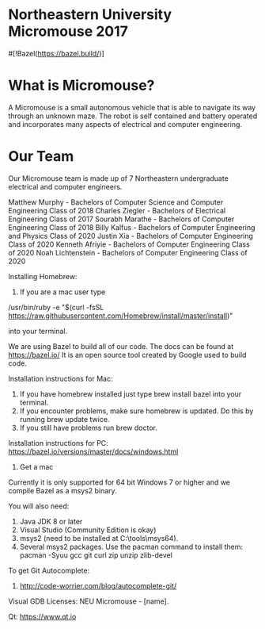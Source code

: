 # Northeastern University Micromouse 2017

#[!Bazel(https://bazel.build/)]

# What is Micromouse?
A Micromouse is a small autonomous vehicle that is able to navigate its way through an unknown maze. 
The robot is self contained and battery operated and incorporates many aspects of electrical and computer engineering.

# Our Team
Our Micromouse team is made up of 7 Northeastern undergraduate electrical and computer engineers.

Matthew Murphy - Bachelors of Computer Science and Computer Engineering Class of 2018
Charles Ziegler - Bachelors of Electrical Engineering Class of 2017
Sourabh Marathe - Bachelors of Computer Engineering Class of 2018
Billy Kalfus - Bachelors of Computer Engineering and Physics Class of 2020
Justin Xia - Bachelors of Computer Engineering Class of 2020
Kenneth Afriyie - Bachelors of Computer Engineering Class of 2020
Noah Lichtenstein - Bachelors of Computer Engineering Class of 2020


Installing Homebrew:

1. If you are a mac user type 

/usr/bin/ruby -e "$(curl -fsSL https://raw.githubusercontent.com/Homebrew/install/master/install)"


into your terminal.


We are using Bazel to build all of our code. The docs can be found at https://bazel.io/
It is an open source tool created by Google used to build code. 

Installation instructions for Mac:

1. If you have homebrew installed just type brew install bazel into your terminal.
2. If you encounter problems, make sure homebrew is updated. Do this by running brew update twice.
3. If you still have problems run brew doctor. 

Installation instructions for PC: https://bazel.io/versions/master/docs/windows.html

1. Get a mac

Currently it is only supported for 64 bit Windows 7 or higher and we compile Bazel as a msys2 binary.

You will also need: 

1. Java JDK 8 or later
2. Visual Studio (Community Edition is okay)
3. msys2 (need to be installed at C:\tools\msys64\).
4. Several msys2 packages. Use the pacman command to install them: pacman -Syuu gcc git curl zip unzip zlib-devel


To get Git Autocomplete:
	
1. http://code-worrier.com/blog/autocomplete-git/


Visual GDB Licenses:
    NEU Micromouse - [name].

Qt:
    https://www.qt.io



